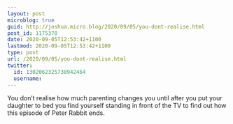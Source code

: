 ```yaml
---
layout: post
microblog: true
guid: http://joshua.micro.blog/2020/09/05/you-dont-realise.html
post_id: 1175370
date: 2020-09-05T12:53:42+1100
lastmod: 2020-09-05T12:53:42+1100
type: post
url: /2020/09/05/you-dont-realise.html
twitter:
  id: 1302062325738942464
  username: 
---
```

You don’t realise how much parenting changes you until after you put your daughter to bed you find yourself standing in front of the TV to find out how this episode of Peter Rabbit ends.
